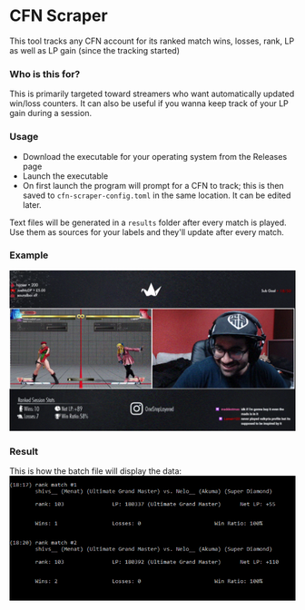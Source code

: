 # CFN Scraper
This tool tracks any CFN account for its ranked match wins, losses, rank, LP as well as LP gain (since the tracking started)

### Who is this for? 
This is primarily targeted toward streamers who want automatically updated win/loss counters. It can also be useful if you wanna keep track of your LP gain during a session.

### Usage

* Download the executable for your operating system from the Releases page
* Launch the executable
* On first launch the program will prompt for a CFN to track; this is then saved to `cfn-scraper-config.toml` in the same location. It can be edited later.

Text files will be generated in a `results` folder after every match is played. Use them as sources for your labels and they'll update after every match.

### Example

![stream](showcase/streamexample2.gif?raw=true "streamshowcase")

### Result

This is how the batch file will display the data:
![screenshot](showcase/screenie.gif?raw=true "screenshot")